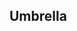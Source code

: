 [logo]: http://vignette4.wikia.nocookie.net/residentevil/images/5/50/UmbrellaCorporation3.png/revision/latest/scale-to-width-down/250?cb=20130206014840 "Umbrella"
## Umbrella
